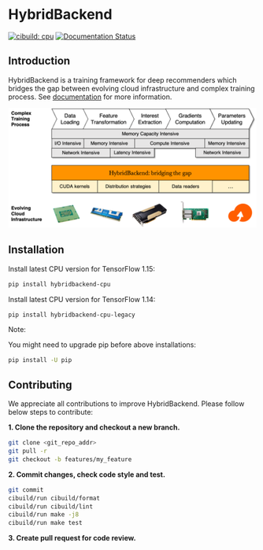 # HybridBackend

[![cibuild: cpu](https://github.com/alibaba/HybridBackend/actions/workflows/cpu-cibuild.yaml/badge.svg?branch=main&event=push)](https://github.com/alibaba/HybridBackend/actions/workflows/cpu-cibuild.yaml)
[![Documentation Status](https://readthedocs.org/projects/hybridbackend/badge/?version=latest)](https://hybridbackend.readthedocs.io/en/latest/?badge=latest)

## Introduction

HybridBackend is a training framework for deep recommenders which bridges the
gap between evolving cloud infrastructure and complex training process. See
[documentation](https://hybridbackend.readthedocs.io/en/latest/) for more
information.

![bridging](images/bridging_the_gap.png)

## Installation

Install latest CPU version for TensorFlow 1.15:

```bash
pip install hybridbackend-cpu
```

Install latest CPU version for TensorFlow 1.14:

```bash
pip install hybridbackend-cpu-legacy
```

Note:

You might need to upgrade pip before above installations:

```bash
pip install -U pip
```

## Contributing

We appreciate all contributions to improve HybridBackend. Please follow below
steps to contribute:

**1. Clone the repository and checkout a new branch.**

```bash
git clone <git_repo_addr>
git pull -r
git checkout -b features/my_feature
```

**2. Commit changes, check code style and test.**

```bash
git commit
cibuild/run cibuild/format
cibuild/run cibuild/lint
cibuild/run make -j8
cibuild/run make test
```

**3. Create pull request for code review.**
